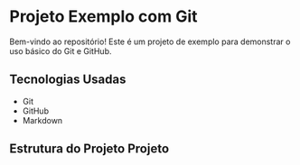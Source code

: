 # Projeto Exemplo com Git 

Bem-vindo ao repositório! Este é um projeto de exemplo para demonstrar o uso básico do Git e GitHub.

## Tecnologias Usadas 

- Git
- GitHub
- Markdown

## Estrutura do Projeto Projeto
